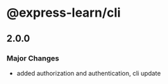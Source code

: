 # @express-learn/cli

## 2.0.0

### Major Changes

- added authorization and authentication, cli update
